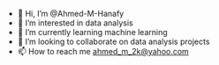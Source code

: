 - 👋 Hi, I’m @Ahmed-M-Hanafy
- 👀 I’m interested in data analysis
- 🌱 I’m currently learning machine learning
- 💞️ I’m looking to collaborate on data analysis projects
- 📫 How to reach me ahmed_m_2k@yahoo.com

<!---
Ahmed-M-Hanafy/Ahmed-M-Hanafy is a ✨ special ✨ repository because its `README.md` (this file) appears on your GitHub profile.
You can click the Preview link to take a look at your changes.
--->
